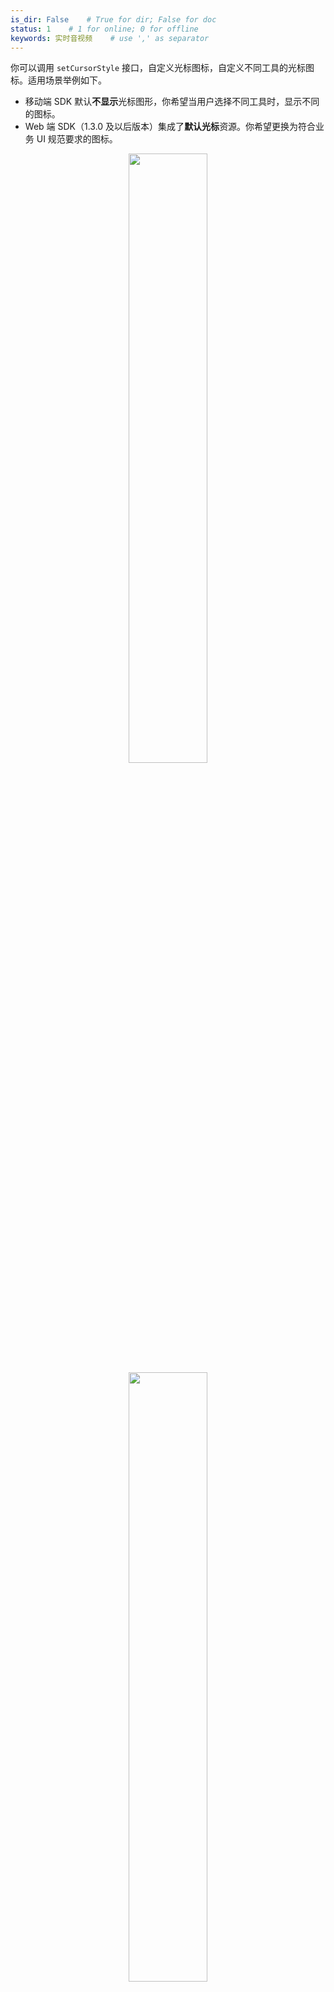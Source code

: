 ```yaml
---
is_dir: False    # True for dir; False for doc
status: 1    # 1 for online; 0 for offline
keywords: 实时音视频    # use ',' as separator
---
```


你可以调用 `setCursorStyle` 接口，自定义光标图标，自定义不同工具的光标图标。适用场景举例如下。
- 移动端 SDK 默认**不显示**光标图形，你希望当用户选择不同工具时，显示不同的图标。
- Web 端 SDK（1.3.0 及以后版本）集成了**默认光标**资源。你希望更换为符合业务 UI 规范要求的图标。

<center>
<img src="https://portal.volccdn.com/obj/volcfe/cloud-universal-doc/upload_254fbd5474004948a433c90799558617.png" width="50%"/>
<img src="https://portal.volccdn.com/obj/volcfe/cloud-universal-doc/upload_7a58a86210465176a483585ce5d74ee8.png" width="50%"/>
</center>

## 前提条件
- 已经集成了 1.3.0 及以上版本的白板 SDK，并完成了[基础功能构建](148387)。
- 图标资源包，例如：
<Attachment link="https://portal.volccdn.com/obj/volcfe/cloud-universal-doc/upload_140f42233a19ca6b7cef625d338bc4bb.zip" name="Cursor_icons.zip" size="9.86KB"></Attachment>
	- 移动端需要将图标资源打包到应用安装包中
	- Web 端需要将自定义图标资源上传到用户可以访问的 CDN 服务器上。

## 步骤和示例代码
支持自定义图标的工具如下：
```mixin-react
const list = [
  {
    "lang": "java",
    "text": `
public interface CursorType {
    int kArrow = 0;      // 鼠标选择工具
    int kPen = 2;        // 画笔工具
    int kShape = 3;      // 图形绘制工具
    int kText = 4;       // 文本工具
    int kErase = 5;      // 橡皮工具
    int kLaserPen = 6;   // 激光笔工具
}`,
    "selected": true,
  },
  {
    "lang": "objectivec",
    "text": `
typedef NS_ENUM(NSInteger, ByteWhiteBoardCursorType) {
    ByteWhiteBoardCursorTypeNormal  = 0,      //鼠标选择工具
    ByteWhiteBoardCursorTypePen     = 2,      //画笔工具
    ByteWhiteBoardCursorTypeShape   = 3,      //形状绘制工具
    ByteWhiteBoardCursorTypeText    = 4,      //文本工具
    ByteWhiteBoardCursorTypeErase   = 5,      //橡皮擦工具
    ByteWhiteBoardCursorTypeLaser   = 6       //激光笔工具
};`, 
  },{
    "lang": "js",
    "text": `
interface CursorType {
    int kArrow = 0;      // 鼠标选择工具
    int kPen = 2;        // 画笔工具
    int kShape = 3;      // 图形绘制工具
    int kText = 4;       // 文本工具
    int kErase = 5;      // 橡皮工具
    int kLaserPen = 6;   // 激光笔工具
    int kMove = 7, //图形平移光标，光标不同步此类型，仅 Web 端可见
    int kRotate = 8, //图形旋转光标，光标不同步此类型，仅 Web 端可见
}`,
    "selected": true,
  },
]
return (<PreCodeTabs list={list} />);
```

获取到白板对象后，通过以下代码初始化光标资源。

```mixin-react
const list = [
  {
    "lang": "java",
    "text": `
HashMap<Integer, CursorInfo> cursorStyles = new HashMap<>();
CursorInfo cursorInfoArrow = new CursorInfo(5, 5, R.drawable.cursor_normal);
CursorInfo cursorInfoPen = new CursorInfo(10, 35, R.drawable.cursor_pen);
CursorInfo cursorInfoShape = new CursorInfo(18, 18, R.drawable.cursor_arrow);
CursorInfo cursorInfoText = new CursorInfo(11, 23, R.drawable.cursor_text);
CursorInfo cursorInfoErase = new CursorInfo(18, 18, R.drawable.cursor_erase);
CursorInfo cursorInfoLaserPen = new CursorInfo(40, 40, R.drawable.cursor_laser);
cursorStyles.put(UserCursorInfo.CursorType.kArrow, cursorInfoArrow);
cursorStyles.put(UserCursorInfo.CursorType.kPen, cursorInfoPen);
cursorStyles.put(UserCursorInfo.CursorType.kShape, cursorInfoShape);
cursorStyles.put(UserCursorInfo.CursorType.kText, cursorInfoText);
cursorStyles.put(UserCursorInfo.CursorType.kErase, cursorInfoErase);
cursorStyles.put(UserCursorInfo.CursorType.kLaserPen, cursorInfoLaserPen);
whiteboard.setCursorStyle(cursorStyles);`,
    "selected": true,
  },
  {
    "lang": "objectivec",
    "text": `
//1. 将图片资源放置到本地工程目录下，确保在 [NSBundle mainBundle] 中能获取到路径
//本例将图片放置到工程Images目录下
//注意：图片不要放到 Assets中。

//2. 参考如下方法，将自定义光标图片传给 SDK
- (void)setCustomCursorStyle {
    ByteWhiteBoardCursorInfo* laserCursorInfo = [[ByteWhiteBoardCursorInfo alloc] init];
    NSString* laserImagePath = [[[NSBundle mainBundle] bundlePath] stringByAppendingPathComponent:@"Images/cursor_laser.png"];
    UIImage* image = [UIImage imageWithContentsOfFile:laserImagePath];
    laserCursorInfo.width = image.size.width/2;
    laserCursorInfo.height = image.size.height/2;
    laserCursorInfo.centerX = laserCursorInfo.width/2;
    laserCursorInfo.centerY = laserCursorInfo.height/2;
    laserCursorInfo.iconPath = laserImagePath;

    ByteWhiteBoardCursorInfo* penCursorInfo = [[ByteWhiteBoardCursorInfo alloc] init];
    NSString* penImagePath = [[[NSBundle mainBundle] bundlePath] stringByAppendingPathComponent:@"Images/cursor_pen.png"];
    image = [UIImage imageWithContentsOfFile:penImagePath];
    penCursorInfo.width = image.size.width/2;
    penCursorInfo.height = image.size.height/2;
    penCursorInfo.centerX = 0;
    penCursorInfo.centerY = penCursorInfo.height;
    penCursorInfo.iconPath = penImagePath;

    ByteWhiteBoardCursorInfo* normalCursorInfo = [[ByteWhiteBoardCursorInfo alloc] init];
    NSString* normalImagePath = [[[NSBundle mainBundle] bundlePath] stringByAppendingPathComponent:@"Images/cursor_normal.png"];
    image = [UIImage imageWithContentsOfFile:normalImagePath];
    normalCursorInfo.width = image.size.width/2;
    normalCursorInfo.height = image.size.height/2;
    normalCursorInfo.centerX = 0;
    normalCursorInfo.centerY = 0;
    normalCursorInfo.iconPath = normalImagePath;

    ByteWhiteBoardCursorInfo* earserCursorInfo = [[ByteWhiteBoardCursorInfo alloc] init];
    NSString* earserImagePath = [[[NSBundle mainBundle] bundlePath] stringByAppendingPathComponent:@"Images/cursor_earser.png"];
    image = [UIImage imageWithContentsOfFile:earserImagePath];
    earserCursorInfo.width = image.size.width/2;
    earserCursorInfo.height = image.size.height/2;
    earserCursorInfo.centerX = earserCursorInfo.width/2;
    earserCursorInfo.centerY = earserCursorInfo.height/2;
    earserCursorInfo.iconPath = earserImagePath;

    ByteWhiteBoardCursorInfo* shapeCursorInfo = [[ByteWhiteBoardCursorInfo alloc] init];
    NSString* shapeImagePath = [[[NSBundle mainBundle] bundlePath] stringByAppendingPathComponent:@"Images/cursor_shape.png"];
    image = [UIImage imageWithContentsOfFile:shapeImagePath];
    shapeCursorInfo.width = image.size.width/2;
    shapeCursorInfo.height = image.size.height/2;
    shapeCursorInfo.centerX = shapeCursorInfo.width/2;
    shapeCursorInfo.centerY = shapeCursorInfo.height/2;
    shapeCursorInfo.iconPath = shapeImagePath;

    ByteWhiteBoardCursorInfo* textCursorInfo = [[ByteWhiteBoardCursorInfo alloc] init];
    NSString* textImagePath = [[[NSBundle mainBundle] bundlePath] stringByAppendingPathComponent:@"Images/cursor_text.png"];
    image = [UIImage imageWithContentsOfFile:textImagePath];
    textCursorInfo.width = image.size.width/2;
    textCursorInfo.height = image.size.height/2;
    textCursorInfo.centerX = textCursorInfo.width/2;
    textCursorInfo.centerY = textCursorInfo.height/2;
    textCursorInfo.iconPath = textImagePath;

    NSDictionary* styleConfig = @{[NSString stringWithFormat:@"%ld", ByteWhiteBoardCursorTypeNormal] : normalCursorInfo,
                                  [NSString stringWithFormat:@"%ld", ByteWhiteBoardCursorTypePen] : penCursorInfo,
                                  [NSString stringWithFormat:@"%ld", ByteWhiteBoardCursorTypeShape] : shapeCursorInfo,
                                  [NSString stringWithFormat:@"%ld", ByteWhiteBoardCursorTypeText] : textCursorInfo,
                                  [NSString stringWithFormat:@"%ld", ByteWhiteBoardCursorTypeErase] : earserCursorInfo,
                                  [NSString stringWithFormat:@"%ld", ByteWhiteBoardCursorTypeLaser] : laserCursorInfo};
    [self.board setCursorStyle:styleConfig];
}`, 
  },{
    "lang": "js",
    "text": `
    WhiteBoard?.setCursorStyle({
  [CursorType.kErase]: {    // 以橡皮擦工具为例
    useSystemCursor: false, // 不使用浏览器自带光标
    offsetX: 16, //距左上角偏移量
    offsetY: 16, //距左上角偏移量
    width: 32,
    height: 32,
    filePath: 'http://xxx.png', //图标地址
  },
});
    `},
]
return (<PreCodeTabs list={list} />);
```
使用自定义光标功能时，你通常还需要开启光标同步功能，把光标的轨迹同步给其他端。调用 `WhiteBoard` 中的 `enableCursorSync`，并传入 `True`。
## API 参考

|  | Android | iOS | Web |
| -- | -- | -- | -- |
| 设置光标图标 | [setCursorStyle](131850#WhiteBoard-setcursorstyle) | [setCursorStyle:](131855#ByteWhiteBoard-setcursorstyle) | [setCursorStyle](131860.md#setcursorstyle) |
| 开启光标同步 | [enableCursorSync](131850#WhiteBoard-enablecursorsync) |[enableCursorSync:](131855#ByteWhiteBoard-enablecursorsync)  | [enableCursorSync](131860.md#enablecursorsync) |
